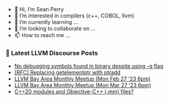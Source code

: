 - 👋 Hi, I’m Sean Perry
- 👀 I’m interested in compilers (c++, COBOL, llvm)
- 🌱 I’m currently learning ...
- 💞️ I’m looking to collaborate on ...
- 📫 How to reach me ...

<!---
s66perry/s66perry is a ✨ special ✨ repository because its `README.md` (this file) appears on your GitHub profile.
You can click the Preview link to take a look at your changes.
--->
### 📕 Latest LLVM Discourse Posts

<!-- DISCOURSE-LLVM:START -->
- [No debugging symbols found in binary despite using -g flag](https://discourse.llvm.org/t/no-debugging-symbols-found-in-binary-despite-using-g-flag/69114#post_2)
- [[RFC] Replacing getelementptr with ptradd](https://discourse.llvm.org/t/rfc-replacing-getelementptr-with-ptradd/68699#post_12)
- [LLVM Bay Area Monthly Meetup &lpar;Mon Feb 27 ‘23 6pm&rpar;](https://discourse.llvm.org/t/llvm-bay-area-monthly-meetup-mon-feb-27-23-6pm/68104#post_4)
- [LLVM Bay Area Monthly Meetup &lpar;Mon Mar 27 ‘23 6pm&rpar;](https://discourse.llvm.org/t/llvm-bay-area-monthly-meetup-mon-mar-27-23-6pm/69117#post_1)
- [C++20 modules and Objective-C++ &lpar;.mm&rpar; files?](https://discourse.llvm.org/t/c-20-modules-and-objective-c-mm-files/69116#post_1)
<!-- DISCOURSE-LLVM:END -->
